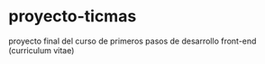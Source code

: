 # proyecto-ticmas
proyecto final del curso de primeros pasos de desarrollo front-end (curriculum vitae)
